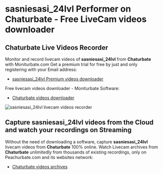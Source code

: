 # sasniesasi_24lvl Performer on Chaturbate - Free LiveCam videos downloader

## Chaturbate Live Videos Recorder

Monitor and record livecam videos of **sasniesasi_24lvl** from **Chaturbate** with Moniturbate.com
Get a premium trial for free by just and only registering with your Email address:
* [sasniesasi_24lvl Premium videos downloader](https://moniturbate.com/request-demo-licence-key.html)

Free livecam videos downloader - Moniturbate Software:
* [Chaturbate videos downloader](https://moniturbate.com/moniturbate-download-software.html)

![sasniesasi_24lvl livecam videos recorder](https://peachurnet.com/templates/moniturbate-software.png)


## Capture sasniesasi_24lvl videos from the Cloud and watch your recordings on Streaming

Without the need of downloading a software, capture **sasniesasi_24lvl** livecam videos from **Chaturbate** 100% online.
Watch Livecam archives from **Chaturbate** unlimitedly from thousands of existing recordings, only on Peachurbate.com and its websites network:
* [Chaturbate videos archives](https://peachurnet.com/)